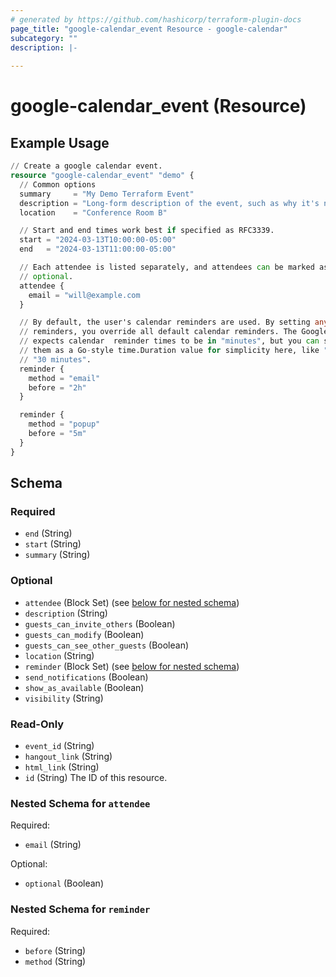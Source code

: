 ```yaml
---
# generated by https://github.com/hashicorp/terraform-plugin-docs
page_title: "google-calendar_event Resource - google-calendar"
subcategory: ""
description: |-
  
---
```


# google-calendar_event (Resource)



## Example Usage

```terraform
// Create a google calendar event.
resource "google-calendar_event" "demo" {
  // Common options
  summary     = "My Demo Terraform Event"
  description = "Long-form description of the event, such as why it's needed"
  location    = "Conference Room B"

  // Start and end times work best if specified as RFC3339.
  start = "2024-03-13T10:00:00-05:00"
  end   = "2024-03-13T11:00:00-05:00"

  // Each attendee is listed separately, and attendees can be marked as
  // optional.
  attendee {
    email = "will@example.com
  }

  // By default, the user's calendar reminders are used. By setting any
  // reminders, you override all default calendar reminders. The Google API
  // expects calendar  reminder times to be in "minutes", but you can specify
  // them as a Go-style time.Duration value for simplicity here, like "30m" for
  // "30 minutes".
  reminder {
    method = "email"
    before = "2h"
  }

  reminder {
    method = "popup"
    before = "5m"
  }
}
```

<!-- schema generated by tfplugindocs -->
## Schema

### Required

- `end` (String)
- `start` (String)
- `summary` (String)

### Optional

- `attendee` (Block Set) (see [below for nested schema](#nestedblock--attendee))
- `description` (String)
- `guests_can_invite_others` (Boolean)
- `guests_can_modify` (Boolean)
- `guests_can_see_other_guests` (Boolean)
- `location` (String)
- `reminder` (Block Set) (see [below for nested schema](#nestedblock--reminder))
- `send_notifications` (Boolean)
- `show_as_available` (Boolean)
- `visibility` (String)

### Read-Only

- `event_id` (String)
- `hangout_link` (String)
- `html_link` (String)
- `id` (String) The ID of this resource.

<a id="nestedblock--attendee"></a>
### Nested Schema for `attendee`

Required:

- `email` (String)

Optional:

- `optional` (Boolean)


<a id="nestedblock--reminder"></a>
### Nested Schema for `reminder`

Required:

- `before` (String)
- `method` (String)
